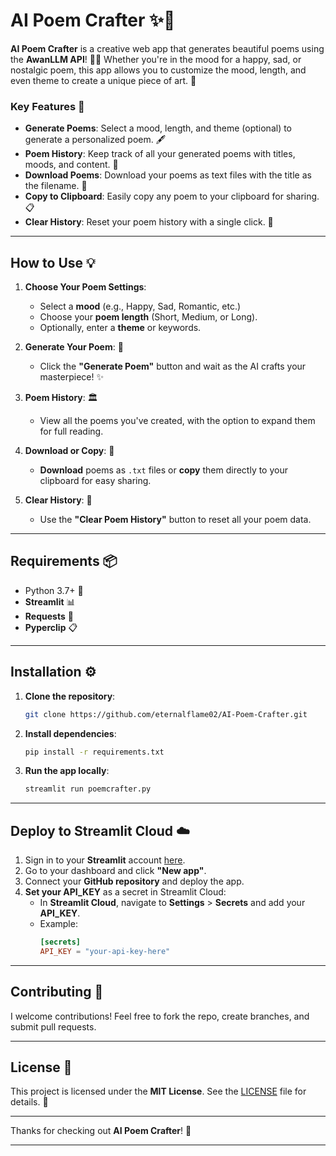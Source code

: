 # AI Poem Crafter ✨📝

**AI Poem Crafter** is a creative web app that generates beautiful poems using the **AwanLLM API**! 🎤🎶 Whether you're in the mood for a happy, sad, or nostalgic poem, this app allows you to customize the mood, length, and even theme to create a unique piece of art. 🌟

### Key Features 🌟
- **Generate Poems**: Select a mood, length, and theme (optional) to generate a personalized poem. 🖋️
- **Poem History**: Keep track of all your generated poems with titles, moods, and content. 📜
- **Download Poems**: Download your poems as text files with the title as the filename. 💾
- **Copy to Clipboard**: Easily copy any poem to your clipboard for sharing. 📋
- **Clear History**: Reset your poem history with a single click. 🧹

---

## How to Use 💡

1. **Choose Your Poem Settings**: 
   - Select a **mood** (e.g., Happy, Sad, Romantic, etc.)
   - Choose your **poem length** (Short, Medium, or Long).
   - Optionally, enter a **theme** or keywords.
   
2. **Generate Your Poem**: 📝 
   - Click the **"Generate Poem"** button and wait as the AI crafts your masterpiece! ✨
   
3. **Poem History**: 🏛️
   - View all the poems you've created, with the option to expand them for full reading.
   
4. **Download or Copy**: 🔽
   - **Download** poems as `.txt` files or **copy** them directly to your clipboard for easy sharing.

5. **Clear History**: 🧹
   - Use the **"Clear Poem History"** button to reset all your poem data.

---

## Requirements 📦

- Python 3.7+ 🐍
- **Streamlit** 📊
- **Requests** 🔌
- **Pyperclip** 📋

---

## Installation ⚙️

1. **Clone the repository**:
   ```bash
   git clone https://github.com/eternalflame02/AI-Poem-Crafter.git
   ```

2. **Install dependencies**:
   ```bash
   pip install -r requirements.txt
   ```

3. **Run the app locally**:
   ```bash
   streamlit run poemcrafter.py
   ```

---

## Deploy to Streamlit Cloud ☁️

1. Sign in to your **Streamlit** account [here](https://streamlit.io).
2. Go to your dashboard and click **"New app"**.
3. Connect your **GitHub repository** and deploy the app.
4. **Set your API_KEY** as a secret in Streamlit Cloud:
   - In **Streamlit Cloud**, navigate to **Settings** > **Secrets** and add your **API_KEY**.
   - Example:
     ```toml
     [secrets]
     API_KEY = "your-api-key-here"
     ```

---

## Contributing 🤝

I welcome contributions! Feel free to fork the repo, create branches, and submit pull requests. 

---

## License 📜

This project is licensed under the **MIT License**. See the [LICENSE](LICENSE) file for details. 📄

---

Thanks for checking out **AI Poem Crafter**! 🌟

---
